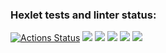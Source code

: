 ### Hexlet tests and linter status:
[![Actions Status](https://github.com/fresh-lime/frontend-project-44/workflows/hexlet-check/badge.svg)](https://github.com/fresh-lime/frontend-project-44/actions)
<a href="https://codeclimate.com/github/fresh-lime/frontend-project-44/maintainability"><img src="https://api.codeclimate.com/v1/badges/99837640d67f82bc5c15/maintainability" /></a>
<a href="https://asciinema.org/a/LRxnlITxzkOk9tawvR7lutxga" target="_blank"><img src="https://asciinema.org/a/LRxnlITxzkOk9tawvR7lutxga.svg" /></a>
<a href="https://asciinema.org/a/wUcL997zy50ELqr63xNOghjbB" target="_blank"><img src="https://asciinema.org/a/wUcL997zy50ELqr63xNOghjbB.svg" /></a>
<a href="https://asciinema.org/a/G2heKs10LPhgNILcNj2rRI9D3" target="_blank"><img src="https://asciinema.org/a/G2heKs10LPhgNILcNj2rRI9D3.svg" /></a>
<a href="https://asciinema.org/a/DOcPSRzBKQAksjYOAsXMT7efl" target="_blank"><img src="https://asciinema.org/a/DOcPSRzBKQAksjYOAsXMT7efl.svg" /></a>